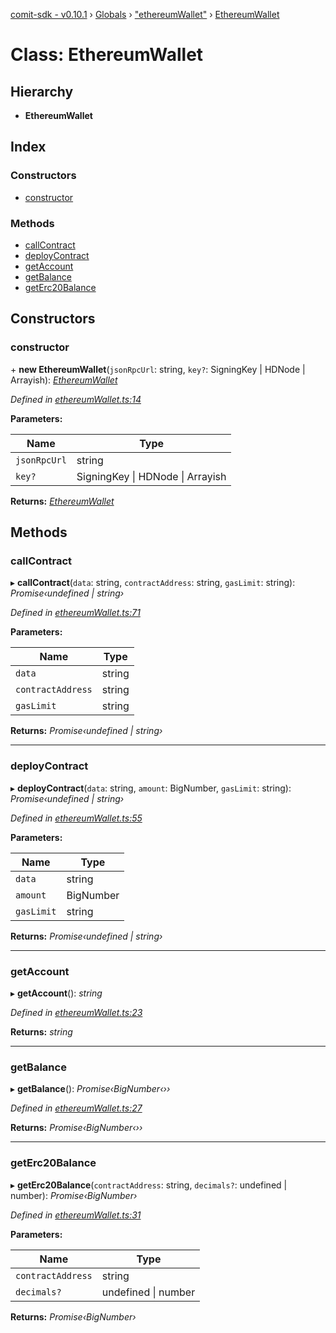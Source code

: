 [comit-sdk - v0.10.1](../README.md) › [Globals](../globals.md) › ["ethereumWallet"](../modules/_ethereumwallet_.md) › [EthereumWallet](_ethereumwallet_.ethereumwallet.md)

# Class: EthereumWallet

## Hierarchy

* **EthereumWallet**

## Index

### Constructors

* [constructor](_ethereumwallet_.ethereumwallet.md#constructor)

### Methods

* [callContract](_ethereumwallet_.ethereumwallet.md#callcontract)
* [deployContract](_ethereumwallet_.ethereumwallet.md#deploycontract)
* [getAccount](_ethereumwallet_.ethereumwallet.md#getaccount)
* [getBalance](_ethereumwallet_.ethereumwallet.md#getbalance)
* [getErc20Balance](_ethereumwallet_.ethereumwallet.md#geterc20balance)

## Constructors

###  constructor

\+ **new EthereumWallet**(`jsonRpcUrl`: string, `key?`: SigningKey | HDNode | Arrayish): *[EthereumWallet](_ethereumwallet_.ethereumwallet.md)*

*Defined in [ethereumWallet.ts:14](https://github.com/comit-network/comit-js-sdk/blob/68ef370/src/ethereumWallet.ts#L14)*

**Parameters:**

Name | Type |
------ | ------ |
`jsonRpcUrl` | string |
`key?` | SigningKey &#124; HDNode &#124; Arrayish |

**Returns:** *[EthereumWallet](_ethereumwallet_.ethereumwallet.md)*

## Methods

###  callContract

▸ **callContract**(`data`: string, `contractAddress`: string, `gasLimit`: string): *Promise‹undefined | string›*

*Defined in [ethereumWallet.ts:71](https://github.com/comit-network/comit-js-sdk/blob/68ef370/src/ethereumWallet.ts#L71)*

**Parameters:**

Name | Type |
------ | ------ |
`data` | string |
`contractAddress` | string |
`gasLimit` | string |

**Returns:** *Promise‹undefined | string›*

___

###  deployContract

▸ **deployContract**(`data`: string, `amount`: BigNumber, `gasLimit`: string): *Promise‹undefined | string›*

*Defined in [ethereumWallet.ts:55](https://github.com/comit-network/comit-js-sdk/blob/68ef370/src/ethereumWallet.ts#L55)*

**Parameters:**

Name | Type |
------ | ------ |
`data` | string |
`amount` | BigNumber |
`gasLimit` | string |

**Returns:** *Promise‹undefined | string›*

___

###  getAccount

▸ **getAccount**(): *string*

*Defined in [ethereumWallet.ts:23](https://github.com/comit-network/comit-js-sdk/blob/68ef370/src/ethereumWallet.ts#L23)*

**Returns:** *string*

___

###  getBalance

▸ **getBalance**(): *Promise‹BigNumber‹››*

*Defined in [ethereumWallet.ts:27](https://github.com/comit-network/comit-js-sdk/blob/68ef370/src/ethereumWallet.ts#L27)*

**Returns:** *Promise‹BigNumber‹››*

___

###  getErc20Balance

▸ **getErc20Balance**(`contractAddress`: string, `decimals?`: undefined | number): *Promise‹BigNumber›*

*Defined in [ethereumWallet.ts:31](https://github.com/comit-network/comit-js-sdk/blob/68ef370/src/ethereumWallet.ts#L31)*

**Parameters:**

Name | Type |
------ | ------ |
`contractAddress` | string |
`decimals?` | undefined &#124; number |

**Returns:** *Promise‹BigNumber›*
